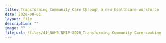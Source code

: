 ```yaml
---
title: Transforming Community Care through a new healthcare workforce
date: 2020-08-01
layout: file
description: ""
image: ""
file_url: /files/41_NUHS_NHIP 2020_Transforming Community Care-combine.pdf
---
```

